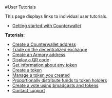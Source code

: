 #User Tutorials

This page displays links to individual user tutorials.

- [Getting started with Counterwallet](getting_started_cw.md)

**Tutorials:**

- [Create a Counterwallet address](create_addresses.md)
- [Trade on the decentralized exchange](trade.md)
- [Create an Armory address](create_armory_address.md)
- [Display a QR code](show_qr_code.md)
- [Get information about any token](get_token_info.md)
- [Create a token](create_token.md)
- [Manage a token you created](change_token_settings.md)
- [Proportionally distribute funds to token holders](pay_distribution.md)
- [Create a vote using broadcasts and tokens](vote_with_tokens.md)
- [Contact support](create_support_ticket.md)

